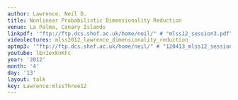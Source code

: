 ```yaml
---
author: Lawrence, Neil D.
title: Nonlinear Probabilistic Dimensionality Reduction
venue: La Palma, Canary Islands
linkpdf: '"ftp://ftp.dcs.shef.ac.uk/home/neil/" # "mlss12_session3.pdf"'
videolectures: mlss2012_lawrence_dimensionality_reduction
optmp3: '"ftp://ftp.dcs.shef.ac.uk/home/neil/" # "120413_mlss12_session3.mp3"'
youtube: lEn1exknKFc
year: '2012'
month: '4'
day: '13'
layout: talk
key: Lawrence:mlssThree12
---
```

